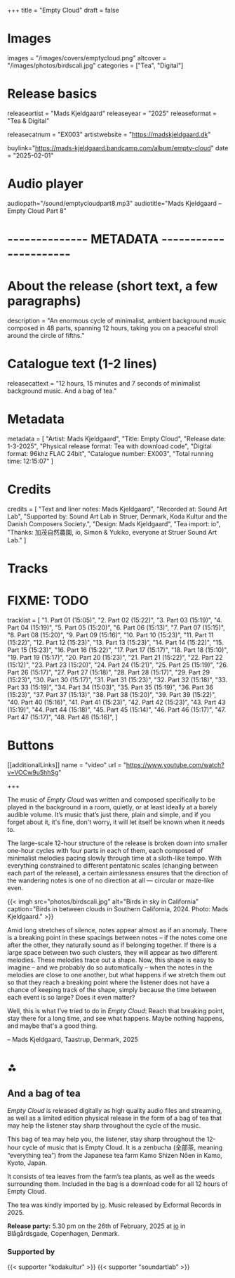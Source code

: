 +++
title = "Empty Cloud"
draft = false

# Images
images = "/images/covers/emptycloud.png"
altcover = "/images/photos/birdscali.jpg"
categories = ["Tea", "Digital"]

# Release basics
releaseartist = "Mads Kjeldgaard"
releaseyear = "2025"
releaseformat = "Tea & Digital"

releasecatnum = "EX003"
artistwebsite = "https://madskjeldgaard.dk"

buylink="https://mads-kjeldgaard.bandcamp.com/album/empty-cloud"
date = "2025-02-01"

# Audio player
audiopath="/sound/emptycloudpart8.mp3"
audiotitle="Mads Kjeldgaard – Empty Cloud Part 8"

# -------------- METADATA ----------------------

# About the release (short text, a few paragraphs)
description = "An enormous cycle of minimalist, ambient background music composed in 48 parts, spanning 12 hours, taking you on a peaceful stroll around the circle of fifths."

# Catalogue text (1-2 lines)
releasecattext = "12 hours, 15 minutes and 7 seconds of minimalist background music. And a bag of tea."

# Metadata
metadata = [
    "Artist: Mads Kjeldgaard",
    "Title: Empty Cloud",
    "Release date: 1-3-2025",
    "Physical release format: Tea with download code",
    "Digital format: 96khz FLAC 24bit",
    "Catalogue number: EX003",
    "Total running time: 12:15:07"
]

# Credits
credits = [
    "Text and liner notes: Mads Kjeldgaard",
    "Recorded at: Sound Art Lab",
    "Supported by: Sound Art Lab in Struer, Denmark, Koda Kultur and the Danish Composers Society.",
    "Design: Mads Kjeldgaard",
    "Tea import: io",
    "Thanks: 加茂自然農園, io, Simon & Yukiko, everyone at Struer Sound Art Lab."
]

# Tracks
# FIXME: TODO
tracklist = [
"1. Part 01 (15:05)",
"2. Part 02 (15:22)",
"3. Part 03 (15:19)",
"4. Part 04 (15:19)",
"5. Part 05 (15:20)",
"6. Part 06 (15:13)",
"7. Part 07 (15:15)",
"8. Part 08 (15:20)",
"9. Part 09 (15:16)",
"10. Part 10 (15:23)",
"11. Part 11 (15:22)",
"12. Part 12 (15:23)",
"13. Part 13 (15:23)",
"14. Part 14 (15:22)",
"15. Part 15 (15:23)",
"16. Part 16 (15:22)",
"17. Part 17 (15:17)",
"18. Part 18 (15:10)",
"19. Part 19 (15:17)",
"20. Part 20 (15:23)",
"21. Part 21 (15:22)",
"22. Part 22 (15:12)",
"23. Part 23 (15:20)",
"24. Part 24 (15:21)",
"25. Part 25 (15:19)",
"26. Part 26 (15:17)",
"27. Part 27 (15:18)",
"28. Part 28 (15:17)",
"29. Part 29 (15:23)",
"30. Part 30 (15:17)",
"31. Part 31 (15:23)",
"32. Part 32 (15:18)",
"33. Part 33 (15:19)",
"34. Part 34 (15:03)",
"35. Part 35 (15:19)",
"36. Part 36 (15:23)",
"37. Part 37 (15:13)",
"38. Part 38 (15:20)",
"39. Part 39 (15:22)",
"40. Part 40 (15:16)",
"41. Part 41 (15:23)",
"42. Part 42 (15:23)",
"43. Part 43 (15:19)",
"44. Part 44 (15:18)",
"45. Part 45 (15:14)",
"46. Part 46 (15:17)",
"47. Part 47 (15:17)",
"48. Part 48 (15:16)",
]

# Buttons
[[additionalLinks]]
name = "video"
url = "https://www.youtube.com/watch?v=VOCw9u5hhSg"

+++

The music of *Empty Cloud* was written and composed specifically to be played in the background in a room, quietly, or at least ideally at a barely audible volume. It’s music that’s just there, plain and simple, and if you forget about it, it's fine, don't worry, it will let itself be known when it needs to.

The large-scale 12-hour structure of the release is broken down into smaller one-hour cycles with four parts in each of them, each composed of minimalist melodies pacing slowly through time at a sloth-like tempo. With everything constrained to different pentatonic scales (changing between each part of the release), a certain aimlessness ensures that the direction of the wandering notes is one of no direction at all — circular or maze-like even.

{{< imgh src="photos/birdscali.jpg" alt="Birds in sky in California" caption="Birds in between clouds in Southern California, 2024. Photo: Mads Kjeldgaard." >}}

Amid long stretches of silence, notes appear almost as if an anomaly. There is a breaking point in these spacings between notes – if the notes come one after the other, they naturally sound as if belonging together. If there is a large space between two such clusters, they will appear as two different melodies. These melodies trace out a shape. Now, this shape is easy to imagine – and we probably do so automatically – when the notes in the melodies are close to one another, but what happens if we stretch them out so that they reach a breaking point where the listener does not have a chance of keeping track of the shape, simply because the time between each event is so large? Does it even matter? 

Well, this is what I’ve tried to do in *Empty Cloud*: Reach that breaking point, stay there for a long time, and see what happens. Maybe nothing happens, and maybe that's a good thing.

– Mads Kjeldgaard, Taastrup, Denmark, 2025

# ⁂

## And a bag of tea


*Empty Cloud* is released digitally as high quality audio files and streaming, as well as a limited edition physical release in the form of a bag of tea that may help the listener stay sharp throughout the cycle of the music. 

This bag of tea may help you, the listener, stay sharp throughout the 12-hour cycle of music that is Empty Cloud. It is a zenbucha (全部茶, meaning “everything tea”) from the Japanese tea farm Kamo Shizen Nōen in Kamo, Kyoto, Japan. 

It consists of tea leaves from the farm’s tea plants, as well as the weeds surrounding them. Included in the bag is a download code for all 12 hours of Empty Cloud. 

The tea was kindly imported by [io](https://www.io-te.dk). Music released by Exformal Records in 2025.

**Release party:** 5.30 pm on the 26th of February, 2025 at [io](https://www.io-te.dk) in Blågårdsgade, Copenhagen, Denmark.

### Supported by

{{< supporter "kodakultur" >}}
{{< supporter "soundartlab" >}}
